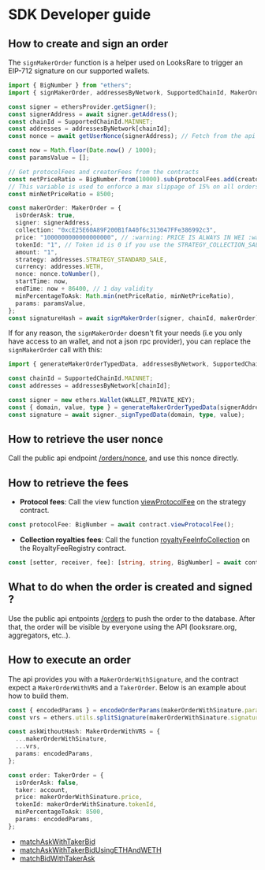 # SDK Developer guide

## How to create and sign an order

The `signMakerOrder` function is a helper used on LooksRare to trigger an EIP-712 signature on our supported wallets.

```ts
import { BigNumber } from "ethers";
import { signMakerOrder, addressesByNetwork, SupportedChainId, MakerOrder } from "@looksrare/sdk";

const signer = ethersProvider.getSigner();
const signerAddress = await signer.getAddress();
const chainId = SupportedChainId.MAINNET;
const addresses = addressesByNetwork[chainId];
const nonce = await getUserNonce(signerAddress); // Fetch from the api

const now = Math.floor(Date.now() / 1000);
const paramsValue = [];

// Get protocolFees and creatorFees from the contracts
const netPriceRatio = BigNumber.from(10000).sub(protocolFees.add(creatorFees)).toNumber();
// This variable is used to enforce a max slippage of 15% on all orders, if a collection change the fees to be >15%, the order will become invalid
const minNetPriceRatio = 8500;

const makerOrder: MakerOrder = {
  isOrderAsk: true,
  signer: signerAddress,
  collection: "0xcE25E60A89F200B1fA40f6c313047FFe386992c3",
  price: "1000000000000000000", // :warning: PRICE IS ALWAYS IN WEI :warning:
  tokenId: "1", // Token id is 0 if you use the STRATEGY_COLLECTION_SALE strategy
  amount: "1",
  strategy: addresses.STRATEGY_STANDARD_SALE,
  currency: addresses.WETH,
  nonce: nonce.toNumber(),
  startTime: now,
  endTime: now + 86400, // 1 day validity
  minPercentageToAsk: Math.min(netPriceRatio, minNetPriceRatio),
  params: paramsValue,
};
const signatureHash = await signMakerOrder(signer, chainId, makerOrder);
```

If for any reason, the `signMakerOrder` doesn't fit your needs (i.e you only have access to an wallet, and not a json rpc provider), you can replace the `signMakerOrder` call with this:

```ts
import { generateMakerOrderTypedData, addressesByNetwork, SupportedChainId } from "@looksrare/sdk";

const chainId = SupportedChainId.MAINNET;
const addresses = addressesByNetwork[chainId];

const signer = new ethers.Wallet(WALLET_PRIVATE_KEY);
const { domain, value, type } = generateMakerOrderTypedData(signerAddress, chainId, makerOrder);
const signature = await signer._signTypedData(domain, type, value);
```

## How to retrieve the user nonce

Call the public api endpoint [/orders/nonce](https://looksrare.github.io/api-docs/#/Orders/OrderController.getOrderNonce), and use this nonce directly.

## How to retrieve the fees

- **Protocol fees**: Call the view function [viewProtocolFee](https://github.com/LooksRare/looksrare-sdk/blob/master/src/abis/IExecutionStrategy.json#L300) on the strategy contract.

```ts
const protocolFee: BigNumber = await contract.viewProtocolFee();
```

- **Collection royalties fees**: Call the function [royaltyFeeInfoCollection](https://github.com/LooksRare/looksrare-sdk/blob/master/src/abis/RoyaltyFeeRegistry.json#L104) on the RoyaltyFeeRegistry contract.

```ts
const [setter, receiver, fee]: [string, string, BigNumber] = await contract.royaltyFeeInfoCollection(collectionAddress);
```

## What to do when the order is created and signed ?

Use the public api entpoints [/orders](https://looksrare.github.io/api-docs/#/Orders/OrderController.createOrder) to push the order to the database. After that, the order will be visible by everyone using the API (looksrare.org, aggregators, etc..).

## How to execute an order

The api provides you with a `MakerOrderWithSignature`, and the contract expect a `MakerOrderWithVRS` and a `TakerOrder`.
Below is an example about how to build them.

```ts
const { encodedParams } = encodeOrderParams(makerOrderWithSinature.params);
const vrs = ethers.utils.splitSignature(makerOrderWithSinature.signature);

const askWithoutHash: MakerOrderWithVRS = {
  ...makerOrderWithSinature,
  ...vrs,
  params: encodedParams,
};

const order: TakerOrder = {
  isOrderAsk: false,
  taker: account,
  price: makerOrderWithSinature.price,
  tokenId: makerOrderWithSinature.tokenId,
  minPercentageToAsk: 8500,
  params: encodedParams,
};
```

- [matchAskWithTakerBid](https://docs.looksrare.org/developers/exchange/LooksRareExchange#matchaskwithtakerbid)
- [matchAskWithTakerBidUsingETHAndWETH](https://docs.looksrare.org/developers/exchange/LooksRareExchange#matchaskwithtakerbidusingethandweth)
- [matchBidWithTakerAsk](https://docs.looksrare.org/developers/exchange/LooksRareExchange#matchbidwithtakerask)
